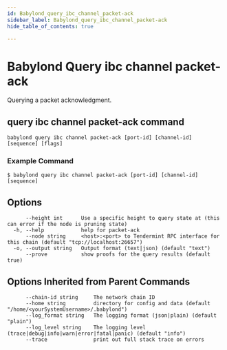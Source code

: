 ```yaml
---
id: Babylond_query_ibc_channel_packet-ack
sidebar_label: Babylond_query_ibc_channel_packet-ack
hide_table_of_contents: true

---
```


# Babylond Query ibc channel packet-ack
Querying a packet acknowledgment.
## query ibc channel packet-ack command
```
babylond query ibc channel packet-ack [port-id] [channel-id] [sequence] [flags]
```
### Example Command
```
$ babylond query ibc channel packet-ack [port-id] [channel-id] [sequence]
```
## Options
```
      --height int      Use a specific height to query state at (this can error if the node is pruning state)
  -h, --help            help for packet-ack
      --node string     <host>:<port> to Tendermint RPC interface for this chain (default "tcp://localhost:26657")
  -o, --output string   Output format (text|json) (default "text")
      --prove           show proofs for the query results (default true)
```
## Options Inherited from Parent Commands
```
      --chain-id string     The network chain ID
      --home string         directory for config and data (default "/home/<yourSystemUsername>/.babylond")
      --log_format string   The logging format (json|plain) (default "plain")
      --log_level string    The logging level (trace|debug|info|warn|error|fatal|panic) (default "info")
      --trace               print out full stack trace on errors
```